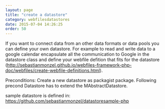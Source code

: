```yaml
---
layout: page
title: "create a datastore"
category: webfilesdatastores
date: 2015-07-04 14:26:25
order: 50
---
```


If you want to connect data from an other data formats or data pools you can define your own datastore. For example to read and write data to a google calendar encapsulate all the communication to Google in the datastore class and define your webfile defition that fits for the datastore (http://sebastianmonzel.github.io/webfiles-framework-php-doc/webfiles/create-webfile-definitions.html).

Preconditions:
Create a new datastore as packagist package.
Following precond
Datastore has to extend the MAbstractDatastore. 

sample datastore is defined in: https://github.com/sebastianmonzel/datastoresample-php
